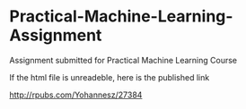 Practical-Machine-Learning-Assignment
=====================================

Assignment submitted for Practical Machine Learning Course


If the html file is unreadeble, here is the published link

http://rpubs.com/Yohannesz/27384

